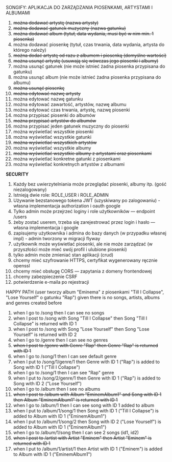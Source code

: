 SONGIFY: APLIKACJA DO ZARZĄDZANIA PIOSENKAMI, ARTYSTAMI I ALBUMAMI

1. ~~można dodawać artystę (nazwa artysty)~~
2. ~~można dodawać gatunek muzyczny (nazwa gatunku)~~
3. ~~można dodawać album (tytuł, data wydania, musi być w nim min. 1 piosenka)~~
4. można dodawać piosenkę (tytuł, czas trwania, data wydania, artysta do którego należy)
5. ~~można dodać artystę od razu z albumem i piosenką (domyślne wartości)~~
6. ~~można usunąć artystę (usuwają się wówczas jego piosenki i albumy)~~
7. można usunąć gatunek (nie może istnieć żadna piosenka przypisana do gatunku)
8. można usunąć album (nie może istnieć żadna piosenka przypisana do albumu)
9. ~~można usunąć piosenkę~~
10. ~~można edytować nazwę artysty~~
11. można edytować nazwę gatunku
12. można edytować zawartość, artystów, nazwę albumu
13. można edytować czas trwania, artystę, nazwę piosenki
14. można przypisać piosenki do albumów
15. ~~można przypisać artystów do albumów~~
16. można przypisać jeden gatunek muzyczny do piosenki
17. można wyświetlać wszystkie piosenki
18. można wyświetlać wszystkie gatunki
19. ~~można wyświetlać wszystkich artystów~~
20. można wyświetlać wszystkie albumy
21. ~~można wyświetlać wszystkie albumy z artystami oraz piosenkami~~
22. można wyświetlać konkretne gatunki z piosenkami
23. można wyświetlać konkretnych artystów z albumami

**SECURITY**
1. Każdy bez uwierzytelniania może przeglądać piosenki, albumy itp. (gość niezalogowany)
2. Istnieją dwie role: ROLE_USER i ROLE_ADMIN
3. Używanie bezstanowego tokena JWT (uzyskiwany po zalogowaniu) - własna implementacja authorization i oauth google
4. Tylko admin może przejrzeć loginy i role użytkowników — endpoint /users
5. żeby zostać userem, trzeba się zarejestrować przez login i hasło — własna implementacja i google
6. zapisujemy użytkownika i admina do bazy danych (w przypadku własnej impl) - admin tworzony w migracji flyway
7. użytkownik może wyświetlać piosenki, ale nie może zarządzać (w przyszłości może mieć swój profil i ulubione piosenki)
8. tylko admin może zmieniać stan aplikacji (crud)
9. chcemy mieć szyfrowanie HTTPS, certyfikat wygenerowany ręcznie openssl
10. chcemy mieć obsługę CORS — zapytania z domeny frontendowej
11. chcemy zabezpieczenie CSRF
12. potwierdzenie e-maila po rejestracji

HAPPY PATH (user tworzy album "Eminema" z piosenkami "Till I Collapse", "Lose Yourself" o gatunku "Rap")
given there is no songs, artists, albums and genres created before
1. when I go to /song then I can see no songs
2. when I post to /song with Song "Till I Collapse" then Song "Till I Collapse" is returned with ID 1
3. when I post to /song with Song "Lose Yourself" then Song "Lose Yourself" is returned with ID 2
4. when I go to /genre then I can see no genres
5. ~~when I post to /genre with Genre "Rap" then Genre "Rap" is returned with ID 1~~
6. when I go to /song/1 then I can see default genre
7. when I put to /song/1/genre/1 then Genre with ID 1 ("Rap") is added to Song with ID 1 ("Till I Collapse")
8. when I go to /song/1 then I can see "Rap" genre
9. when I put to /song/2/genre/1 then Genre with ID 1 ("Rap") is added to Song with ID 2 ("Lose Yourself")
10. when I go to /album then I see no albums
11. ~~when I post to /album with Album "EminemAlbum1" and Song with ID 1 then Album "EminemAlbum1" is returned with ID 1~~
12. when I go to /album/1 then I can see song with ID 1 added to album
13. when I put to /album/1/song/1 then Song with ID 1 ("Till I Collapse") is added to Album with ID 1 ("EminemAlbum1")
14. when I put to /album/1/song/2 then Song with ID 2 ("Lose Yourself") is added to Album with ID 1 ("EminemAlbum1")
15. when I go to /album/1/song then I can see 2 songs (id1, id2)
16. ~~when I post to /artist with Artist "Eminem" then Artist "Eminem" is returned with ID 1~~
17. when I put to /album/1/artist/1 then Artist with ID 1 ("Eminem") is added to Album with ID 1 ("EminemAlbum1")
